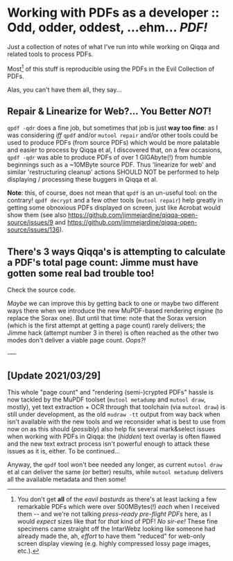 
# Working with PDFs as a developer :: Odd, odder, oddest, ...ehm... *PDF!*

Just a collection of notes of what I've run into while working on Qiqqa and related tools to process PDFs.

Most[^not100pct] of this stuff is reproducible using the PDFs in the Evil Collection of PDFs. 

[^not100pct]: You don't get **all** of the *eavil basturds* as there's at least lacking a few remarkable PDFs which were over 500MBytes(!) *each* when I received them -- and we're not talking *press-ready pre-flight PDFs* here, as I would *expect* sizes like that for *that* kind of PDF! *No sir-ee!* These fine specimens came straight off the IntarWebz looking like someone had already made the, ah, *effort* to have them "reduced" for web-only screen display viewing (e.g. highly compressed lossy page images, etc.).

Alas, you can't have them all, they say...




## Repair & Linearize for Web?... You Better *NOT*!

`qpdf -qdr` does a fine job, but sometimes that job is just **way too fine**: as I was considering *iff* `qpdf` and/or `mutool repair` and/or other tools could be used to produce PDFs (from source PDFs) which would be more palatable and easier to process by Qiqqa et al, I discovered that, on a few occasions, `qpdf -qdr` was able to produce PDFs of over 1 GIGAbyte(!) from humble beginnings such as a ~10MByte source PDF. Thus 'linearize for web' and similar 'restructuring cleanup' actions SHOULD NOT be performed to help displaying / processing these buggers in Qiqqa et al.

**Note**: this, of course, does not mean that `qpdf` is an un-useful tool: on the contrary! `qpdf decrypt` and a few other tools (`mutool repair`) help greatly in getting some obnoxious PDFs displayed on screen, just like Acrobat would show them (see also https://github.com/jimmejardine/qiqqa-open-source/issues/9 and https://github.com/jimmejardine/qiqqa-open-source/issues/136).





## There's 3 ways Qiqqa's is attempting to calculate a PDF's total page count: Jimme must have gotten some real bad trouble too!

Check the source code.

*Maybe* we can improve this by getting back to one or maybe two different ways there when we introduce the new MuPDF-based rendering engine (to replace the Sorax one). But until that time: note that the Sorax version (which is the first attempt at getting a page count) rarely delivers; the Jimme hack (attempt number 3 in there) is often reached as the other two modes don't deliver a viable page count. *Oops?!*




-—

## \[Update 2021/03/29]

This whole "page count" and "rendering (semi-)crypted PDFs" hassle is now tackled by the MuPDF toolset (`mutool metadump` and `mutool draw`, mostly), yet text extraction + OCR through that toolchain (via `mutool draw`) is still under development, as the old `mudraw -tt` output from way back when isn't available with the new tools and we reconsider what is best to use from now on as this should (*possibly*) also help fix several mark&select issues when working with PDFs in Qiqqa: the (*hidden*) text overlay is often flawed and the new text extract process isn't powerful enough to attack these issues as it is, either. 
To be continued…

Anyway, the `qpdf` tool won't bee needed any longer, as current `mutool draw` et al can deliver the same (or better) results, while `mutool metadump` delivers all the available metadata and then some!





